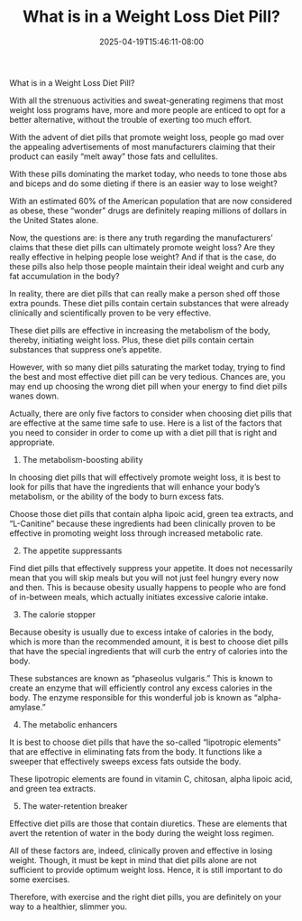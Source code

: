 ﻿---
title: "What is in a Weight Loss Diet Pill?"
date: 2025-04-19T15:46:11-08:00
description: "Weight Lloss Tips for Web Success"
featured_image: "/images/Weight Lloss.jpg"
tags: ["Weight Lloss"]
---

What is in a Weight Loss Diet Pill?

With all the strenuous activities and sweat-generating regimens that most weight loss programs have, more and more people are enticed to opt for a better alternative, without the trouble of exerting too much effort.

With the advent of diet pills that promote weight loss, people go mad over the appealing advertisements of most manufacturers claiming  that their product can easily “melt away” those fats and cellulites.

With these pills dominating the market today, who needs to tone those abs and biceps and do some dieting if there is an easier way to lose weight? 

With an estimated 60% of the American population that are now considered as obese, these “wonder” drugs are definitely reaping millions of dollars in the United States alone.

Now, the questions are: is there any truth regarding the manufacturers’ claims that these diet pills can ultimately promote weight loss? Are they really effective in helping people lose weight? And if that is the case, do these pills also help those people maintain their ideal weight and curb any fat accumulation in the body?

In reality, there are diet pills that can really make a person shed off those extra pounds. These diet pills contain certain substances that were already clinically and scientifically proven to be very effective.

These diet pills are effective in increasing the metabolism of the body, thereby, initiating weight loss. Plus, these diet pills contain certain substances that suppress one’s appetite.

However, with so many diet pills saturating the market today, trying to find the best and most effective diet pill can be very tedious. Chances are, you may end up choosing the wrong diet pill when your energy to find diet pills wanes down.

Actually, there are only five factors to consider when choosing diet pills that are effective at the same time safe to use. Here is a list of the factors that you need to consider in order to come up with a diet pill that is right and appropriate.

1. The metabolism-boosting ability

In choosing diet pills that will effectively promote weight loss, it is best to look for pills that have the ingredients that will enhance your body’s metabolism, or the ability of the body to burn excess fats.

Choose those diet pills that contain alpha lipoic acid, green tea extracts, and “L-Canitine” because these ingredients had been clinically proven to be effective in promoting weight loss through increased metabolic rate.

2. The appetite suppressants

Find diet pills that effectively suppress your appetite. It does not necessarily mean that you will skip meals but you will not just feel hungry every now and then. This is because obesity usually happens to people who are fond of in-between meals, which actually initiates excessive calorie intake.

3. The calorie stopper

Because obesity is usually due to excess intake of calories in the body, which is more than the recommended amount, it is best to choose diet pills that have the special ingredients that will curb the entry of calories into the body.

These substances are known as “phaseolus vulgaris.” This is known to create an enzyme that will efficiently control any excess calories in the body. The enzyme responsible for this wonderful job is known as “alpha-amylase.”

4. The metabolic enhancers

It is best to choose diet pills that have the so-called “lipotropic elements” that are effective in eliminating fats from the body. It functions like a sweeper that effectively sweeps excess fats outside the body.

These lipotropic elements are found in vitamin C, chitosan, alpha lipoic acid, and green tea extracts.

5. The water-retention breaker

Effective diet pills are those that contain diuretics. These are elements that avert the retention of water in the body during the weight loss regimen.

All of these factors are, indeed, clinically proven and effective in losing weight. Though, it must be kept in mind that diet pills alone are not sufficient to provide optimum weight loss. Hence, it is still important to do some exercises.

Therefore, with exercise and the right diet pills, you are definitely on your way to a healthier, slimmer you.

